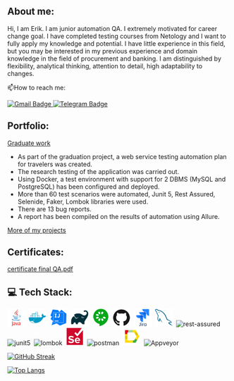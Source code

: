 ## About me:
Hi, I am Erik.
I am junior automation QA.
I extremely motivated for career change goal. I have completed testing courses from Netology and I want to fully apply my knowledge and potential. I have little experience in this field, but you may be interested in my previous experience and domain knowledge in the field of procurement and banking.
I am distinguished by flexibility, analytical thinking, attention to detail, high adaptability to changes.

📫How to reach me:
<div id="badges">
  <a href="goryaev.erik@gmail.com">
    <img src="https://img.shields.io/badge/Gmail-red?style=for-the-badge&logo=Gmail&logoColor=white" alt="Gmail Badge"/>
  </a>
  <a href="https://t.me/Erik_Ham">
    <img src="https://img.shields.io/badge/Telegram-blue?style=for-the-badge&logo=telegram&logoColor=white" alt="Telegram Badge"/>
  </a>
  
  ## Portfolio:
  [Graduate work](https://github.com/Er1kus/Diplom_Marrakesh)
  
  - As part of the graduation project, a web service testing automation plan for travelers was created.
  - The research testing of the application was carried out. 
  - Using Docker, a test environment with support for 2 DBMS (MySQL and PostgreSQL) has been configured and deployed. 
  - More than 60 test scenarios were automated, Junit 5, Rest Assured, Selenide, Faker, Lombok libraries were used. 
  - There are 13 bug reports. 
  - A report has been compiled on the results of automation using Allure.
  
  [More of my projects](https://github.com/Er1kus?tab=repositories) 
  ## Certificates:
  [certificate final QA.pdf](https://github.com/Er1kus/Er1kus/files/9805059/certificate.final.QA.pdf)


## 💻 Tech Stack:
<div>
  <img src="https://github.com/devicons/devicon/blob/master/icons/java/java-original-wordmark.svg" title="Java" alt="Java" width="40" height="40"/>&nbsp;
  <img src="https://github.com/devicons/devicon/blob/master/icons/docker/docker-plain.svg" title="Docker" alt="Docker" width="40" height="40"/>&nbsp;
  <img src="https://github.com/devicons/devicon/blob/master/icons/intellij/intellij-plain.svg" title="intellij" alt="intellij" width="40" height="40"/>&nbsp;
  <img src="https://github.com/devicons/devicon/blob/master/icons/gradle/gradle-plain.svg" title="gradle" alt="gradle" width="40" height="40"/>&nbsp;
  <img src="https://github.com/devicons/devicon/blob/master/icons/cucumber/cucumber-plain.svg" title="cucumber" alt="cucumber" width="40" height="40"/>&nbsp;
  <img src="https://github.com/devicons/devicon/blob/master/icons/github/github-original.svg" title="github" alt="github" width="40" height="40"/>&nbsp;
  <img src="https://github.com/devicons/devicon/blob/master/icons/jira/jira-original-wordmark.svg" title="jira" alt="jira" width="40" height="40"/>&nbsp;
  <img src="https://github.com/devicons/devicon/blob/master/icons/mysql/mysql-plain.svg" title="mysql" alt="mysql" width="40" height="40"/>&nbsp;
  <img src="https://user-images.githubusercontent.com/102648313/196287421-9eb533d4-c996-4d61-97f7-1c664e2dfee4.png"
 title="rest-assured" alt="rest-assured" width="40" height="40"/>&nbsp;
  <img src="https://user-images.githubusercontent.com/26021114/184949556-72cedf35-c521-48e6-b677-de54eb0a84b0.png" title="junit5" alt="junit5" width="40" height="40"/>&nbsp;
  <img src="https://user-images.githubusercontent.com/102648313/196289592-433b7407-9670-4e1b-9cc1-8b8bf0170429.png" title="lombok" alt="lombok" width="40" height="40"/>&nbsp;
  <img src="https://github.com/devicons/devicon/blob/master/icons/selenium/selenium-original.svg" title="selenium" alt="selenium" width="40" height="40"/>&nbsp;
  <img src="https://github.com/gerardpuigl/Technology-Stack-Icons/blob/main/Logos/postman.svg" title="postman" alt="postman" width="40" height="40"/>&nbsp;
  <img src="https://github.com/t0kke/FullWebProject/blob/master/files/icons/Allure_Report.png?ysclid=l9dbezpnsn744808962" title="allure" alt="allure" width="40" height="40"/>&nbsp;
  <img src="https://github.com/file-icons/icons/blob/master/svg/Appveyor.svg?ysclid=l9dchtihxp566007139" title="Appveyor" alt="Appveyor" width="40" height="40"/>&nbsp;
</div>

[![GitHub Streak](http://github-readme-streak-stats.herokuapp.com?user=Er1kus)](https://git.io/streak-stats)

[![Top Langs](https://github-readme-stats.vercel.app/api/top-langs/?username=Er1kus)](https://github.com/anuraghazra/github-readme-stats)
<!--
**Er1kus/Er1kus** is a ✨ _special_ ✨ repository because its `README.md` (this file) appears on your GitHub profile.

Here are some ideas to get you started:

- 🔭 I’m currently working on ...
- 🌱 I’m currently learning ...
- 👯 I’m looking to collaborate on ...
- 🤔 I’m looking for help with ...
- 💬 Ask me about ...
- 📫 How to reach me: ...
- 😄 Pronouns: ...
- ⚡ Fun fact: ...
-->
